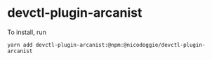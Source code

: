 # devctl-plugin-arcanist

To install, run 

```
yarn add devctl-plugin-arcanist:@npm:@nicodoggie/devctl-plugin-arcanist

